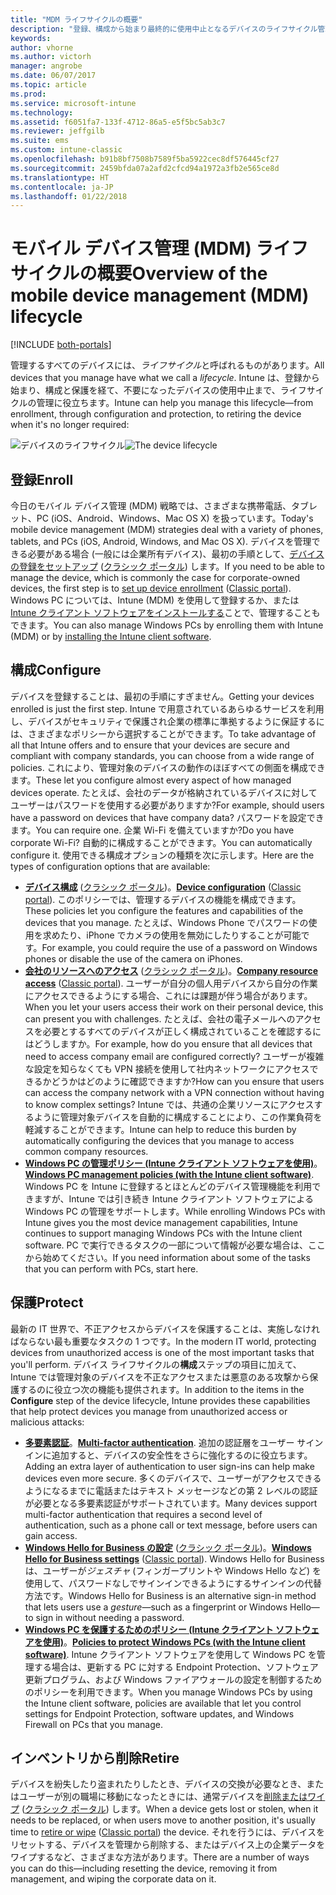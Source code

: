 ```yaml
---
title: "MDM ライフサイクルの概要"
description: "登録、構成から始まり最終的に使用中止となるデバイスのライフサイクル管理において Intune がどのように役立つか紹介します。"
keywords: 
author: vhorne
ms.author: victorh
manager: angrobe
ms.date: 06/07/2017
ms.topic: article
ms.prod: 
ms.service: microsoft-intune
ms.technology: 
ms.assetid: f6051fa7-133f-4712-86a5-e5f5bc5ab3c7
ms.reviewer: jeffgilb
ms.suite: ems
ms.custom: intune-classic
ms.openlocfilehash: b91b8bf7508b7589f5ba5922cec8df576445cf27
ms.sourcegitcommit: 2459bfda07a2afd2cfcd94a1972a3fb2e565ce8d
ms.translationtype: HT
ms.contentlocale: ja-JP
ms.lasthandoff: 01/22/2018
---
```

# <a name="overview-of-the-mobile-device-management-mdm-lifecycle"></a><span data-ttu-id="8f578-103">モバイル デバイス管理 (MDM) ライフサイクルの概要</span><span class="sxs-lookup"><span data-stu-id="8f578-103">Overview of the mobile device management (MDM) lifecycle</span></span>

[!INCLUDE [both-portals](./includes/note-for-both-portals.md)]

<span data-ttu-id="8f578-104">管理するすべてのデバイスには、*ライフサイクル*と呼ばれるものがあります。</span><span class="sxs-lookup"><span data-stu-id="8f578-104">All devices that you manage have what we call a *lifecycle*.</span></span> <span data-ttu-id="8f578-105">Intune は、登録から始まり、構成と保護を経て、不要になったデバイスの使用中止まで、ライフサイクルの管理に役立ちます。</span><span class="sxs-lookup"><span data-stu-id="8f578-105">Intune can help you manage this lifecycle—from enrollment, through configuration and protection, to retiring the device when it's no longer required:</span></span>

<span data-ttu-id="8f578-106">![デバイスのライフサイクル](./media/device-lifecycle.png "Intune デバイスのライフサイクル")</span><span class="sxs-lookup"><span data-stu-id="8f578-106">![The device lifecycle](./media/device-lifecycle.png "the Intune device lifecycle")</span></span>

## <a name="enroll"></a><span data-ttu-id="8f578-107">登録</span><span class="sxs-lookup"><span data-stu-id="8f578-107">Enroll</span></span>
<span data-ttu-id="8f578-108">今日のモバイル デバイス管理 (MDM) 戦略では、さまざまな携帯電話、タブレット、PC (iOS、Android、Windows、Mac OS X) を扱っています。</span><span class="sxs-lookup"><span data-stu-id="8f578-108">Today's mobile device management (MDM) strategies deal with a variety of phones, tablets, and PCs (iOS, Android, Windows, and Mac OS X).</span></span> <span data-ttu-id="8f578-109">デバイスを管理できる必要がある場合 (一般には企業所有デバイス)、最初の手順として、[デバイスの登録をセットアップ](device-enrollment.md) ([クラシック ポータル](/intune-classic/deploy-use/enroll-devices-in-microsoft-intune)) します。</span><span class="sxs-lookup"><span data-stu-id="8f578-109">If you need to be able to manage the device, which is commonly the case for corporate-owned devices, the first step is to [set up device enrollment](device-enrollment.md) ([Classic portal](/intune-classic/deploy-use/enroll-devices-in-microsoft-intune)).</span></span> <span data-ttu-id="8f578-110">Windows PC については、Intune (MDM) を使用して登録するか、または [Intune クライアント ソフトウェアをインストールする](/intune-classic/deploy-use/manage-windows-pcs-with-microsoft-intune)ことで、管理することもできます。</span><span class="sxs-lookup"><span data-stu-id="8f578-110">You can also manage Windows PCs by enrolling them with Intune (MDM) or by [installing the Intune client software](/intune-classic/deploy-use/manage-windows-pcs-with-microsoft-intune).</span></span>

## <a name="configure"></a><span data-ttu-id="8f578-111">構成</span><span class="sxs-lookup"><span data-stu-id="8f578-111">Configure</span></span>
<span data-ttu-id="8f578-112">デバイスを登録することは、最初の手順にすぎません。</span><span class="sxs-lookup"><span data-stu-id="8f578-112">Getting your devices enrolled is just the first step.</span></span> <span data-ttu-id="8f578-113">Intune で用意されているあらゆるサービスを利用し、デバイスがセキュリティで保護され企業の標準に準拠するように保証するには、さまざまなポリシーから選択することができます。</span><span class="sxs-lookup"><span data-stu-id="8f578-113">To take advantage of all that Intune offers and to ensure that your devices are secure and compliant with company standards, you can choose from a wide range of policies.</span></span> <span data-ttu-id="8f578-114">これにより、管理対象のデバイスの動作のほぼすべての側面を構成できます。</span><span class="sxs-lookup"><span data-stu-id="8f578-114">These let you configure almost every aspect of how managed devices operate.</span></span> <span data-ttu-id="8f578-115">たとえば、会社のデータが格納されているデバイスに対してユーザーはパスワードを使用する必要がありますか?</span><span class="sxs-lookup"><span data-stu-id="8f578-115">For example, should users have a password on devices that have company data?</span></span> <span data-ttu-id="8f578-116">パスワードを設定できます。</span><span class="sxs-lookup"><span data-stu-id="8f578-116">You can require one.</span></span> <span data-ttu-id="8f578-117">企業 Wi-Fi を備えていますか?</span><span class="sxs-lookup"><span data-stu-id="8f578-117">Do you have corporate Wi-Fi?</span></span> <span data-ttu-id="8f578-118">自動的に構成することができます。</span><span class="sxs-lookup"><span data-stu-id="8f578-118">You can automatically configure it.</span></span> <span data-ttu-id="8f578-119">使用できる構成オプションの種類を次に示します。</span><span class="sxs-lookup"><span data-stu-id="8f578-119">Here are the types of configuration options that are available:</span></span>

- <span data-ttu-id="8f578-120">[**デバイス構成**](device-profiles.md) ([クラシック ポータル](/intune-classic/deploy-use/manage-settings-and-features-on-your-devices-with-microsoft-intune-policies))。</span><span class="sxs-lookup"><span data-stu-id="8f578-120">[**Device configuration**](device-profiles.md) ([Classic portal](/intune-classic/deploy-use/manage-settings-and-features-on-your-devices-with-microsoft-intune-policies)).</span></span> <span data-ttu-id="8f578-121">このポリシーでは、管理するデバイスの機能を構成できます。</span><span class="sxs-lookup"><span data-stu-id="8f578-121">These policies let you configure the features and capabilities of the devices that you manage.</span></span> <span data-ttu-id="8f578-122">たとえば、Windows Phone でパスワードの使用を求めたり、iPhone でカメラの使用を無効にしたりすることが可能です。</span><span class="sxs-lookup"><span data-stu-id="8f578-122">For example, you could require the use of a password on Windows phones or disable the use of the camera on iPhones.</span></span>
- <span data-ttu-id="8f578-123">[**会社のリソースへのアクセス**](device-profiles.md) ([クラシック ポータル](/intune-classic/deploy-use/enable-access-to-company-resources-with-microsoft-intune))。</span><span class="sxs-lookup"><span data-stu-id="8f578-123">[**Company resource access**](device-profiles.md) ([Classic portal](/intune-classic/deploy-use/enable-access-to-company-resources-with-microsoft-intune)).</span></span> <span data-ttu-id="8f578-124">ユーザーが自分の個人用デバイスから自分の作業にアクセスできるようにする場合、これには課題が伴う場合があります。</span><span class="sxs-lookup"><span data-stu-id="8f578-124">When you let your users access their work on their personal device, this can present you with challenges.</span></span> <span data-ttu-id="8f578-125">たとえば、会社の電子メールへのアクセスを必要とするすべてのデバイスが正しく構成されていることを確認するにはどうしますか。</span><span class="sxs-lookup"><span data-stu-id="8f578-125">For example, how do you ensure that all devices that need to access company email are configured correctly?</span></span> <span data-ttu-id="8f578-126">ユーザーが複雑な設定を知らなくても VPN 接続を使用して社内ネットワークにアクセスできるかどうかはどのように確認できますか?</span><span class="sxs-lookup"><span data-stu-id="8f578-126">How can you ensure that users can access the company network with a VPN connection without having to know complex settings?</span></span> <span data-ttu-id="8f578-127">Intune では、共通の企業リソースにアクセスするように管理対象デバイスを自動的に構成することにより、この作業負荷を軽減することができます。</span><span class="sxs-lookup"><span data-stu-id="8f578-127">Intune can help to reduce this burden by automatically configuring the devices that you manage to access common company resources.</span></span>
- <span data-ttu-id="8f578-128">[**Windows PC の管理ポリシー (Intune クライアント ソフトウェアを使用)**](/intune-classic/deploy-use/common-windows-pc-management-tasks-with-the-microsoft-intune-computer-client)。</span><span class="sxs-lookup"><span data-stu-id="8f578-128">[**Windows PC management policies (with the Intune client software)**](/intune-classic/deploy-use/common-windows-pc-management-tasks-with-the-microsoft-intune-computer-client).</span></span> <span data-ttu-id="8f578-129">Windows PC を Intune に登録するとほとんどのデバイス管理機能を利用できますが、Intune では引き続き Intune クライアント ソフトウェアによる Windows PC の管理をサポートします。</span><span class="sxs-lookup"><span data-stu-id="8f578-129">While enrolling Windows PCs with Intune gives you the most device management capabilities, Intune continues to support managing Windows PCs with the Intune client software.</span></span> <span data-ttu-id="8f578-130">PC で実行できるタスクの一部について情報が必要な場合は、ここから始めてください。</span><span class="sxs-lookup"><span data-stu-id="8f578-130">If you need information about some of the tasks that you can perform with PCs, start here.</span></span>

## <a name="protect"></a><span data-ttu-id="8f578-131">保護</span><span class="sxs-lookup"><span data-stu-id="8f578-131">Protect</span></span>
<span data-ttu-id="8f578-132">最新の IT 世界で、不正アクセスからデバイスを保護することは、実施しなければならない最も重要なタスクの 1 つです。</span><span class="sxs-lookup"><span data-stu-id="8f578-132">In the modern IT world, protecting devices from unauthorized access is one of the most important tasks that you'll perform.</span></span> <span data-ttu-id="8f578-133">デバイス ライフサイクルの**構成**ステップの項目に加えて、Intune では管理対象のデバイスを不正なアクセスまたは悪意のある攻撃から保護するのに役立つ次の機能も提供されます。</span><span class="sxs-lookup"><span data-stu-id="8f578-133">In addition to the items in the **Configure** step of the device lifecycle, Intune provides these capabilities that help protect devices you manage from unauthorized access or malicious attacks:</span></span>
- <span data-ttu-id="8f578-134">[**多要素認証**](/intune-classic/deploy-use/protect-your-devices-with-microsoft-intune)。</span><span class="sxs-lookup"><span data-stu-id="8f578-134">[**Multi-factor authentication**](/intune-classic/deploy-use/protect-your-devices-with-microsoft-intune).</span></span> <span data-ttu-id="8f578-135">追加の認証層をユーザー サインインに追加すると、デバイスの安全性をさらに強化するのに役立ちます。</span><span class="sxs-lookup"><span data-stu-id="8f578-135">Adding an extra layer of authentication to user sign-ins can help make devices even more secure.</span></span> <span data-ttu-id="8f578-136">多くのデバイスで、ユーザーがアクセスできるようになるまでに電話またはテキスト メッセージなどの第 2 レベルの認証が必要となる多要素認証がサポートされています。</span><span class="sxs-lookup"><span data-stu-id="8f578-136">Many devices support multi-factor authentication that requires a second level of authentication, such as a phone call or text message, before users can gain access.</span></span>
- <span data-ttu-id="8f578-137">[**Windows Hello for Business の設定**](windows-hello.md) ([クラシック ポータル](/intune-classic/deploy-use/control-microsoft-passport-settings-on-devices-with-microsoft-intune))。</span><span class="sxs-lookup"><span data-stu-id="8f578-137">[**Windows Hello for Business settings**](windows-hello.md) ([Classic portal](/intune-classic/deploy-use/control-microsoft-passport-settings-on-devices-with-microsoft-intune)).</span></span> <span data-ttu-id="8f578-138">Windows Hello for Business は、ユーザーが*ジェスチャ* (フィンガープリントや Windows Hello など) を使用して、パスワードなしでサインインできるようにするサインインの代替方法です。</span><span class="sxs-lookup"><span data-stu-id="8f578-138">Windows Hello for Business is an alternative sign-in method that lets users use a *gesture*—such as a fingerprint or Windows Hello—to sign in without needing a password.</span></span>
- <span data-ttu-id="8f578-139">[**Windows PC を保護するためのポリシー (Intune クライアント ソフトウェアを使用)**](/intune-classic/deploy-use/policies-to-protect-windows-pcs-in-microsoft-intune)。</span><span class="sxs-lookup"><span data-stu-id="8f578-139">[**Policies to protect Windows PCs (with the Intune client software)**](/intune-classic/deploy-use/policies-to-protect-windows-pcs-in-microsoft-intune).</span></span> <span data-ttu-id="8f578-140">Intune クライアント ソフトウェアを使用して Windows PC を管理する場合は、更新する PC に対する Endpoint Protection、ソフトウェア更新プログラム、および Windows ファイアウォールの設定を制御するためのポリシーを利用できます。</span><span class="sxs-lookup"><span data-stu-id="8f578-140">When you manage Windows PCs by using the Intune client software, policies are available that let you control settings for Endpoint Protection, software updates, and Windows Firewall on PCs that you manage.</span></span>

## <a name="retire"></a><span data-ttu-id="8f578-141">インベントリから削除</span><span class="sxs-lookup"><span data-stu-id="8f578-141">Retire</span></span>
<span data-ttu-id="8f578-142">デバイスを紛失したり盗まれたりしたとき、デバイスの交換が必要なとき、またはユーザーが別の職場に移動になったときには、通常デバイスを[削除またはワイプ](device-management.md) ([クラシック ポータル](/intune-classic/deploy-use/use-remote-wipe-to-help-protect-data-using-microsoft-intune)) します。</span><span class="sxs-lookup"><span data-stu-id="8f578-142">When a device gets lost or stolen, when it needs to be replaced, or when users move to another position, it's usually time to [retire or wipe](device-management.md) ([Classic portal](/intune-classic/deploy-use/use-remote-wipe-to-help-protect-data-using-microsoft-intune)) the device.</span></span> <span data-ttu-id="8f578-143">それを行うには、デバイスをリセットする、デバイスを管理から削除する、またはデバイス上の企業データをワイプするなど、さまざまな方法があります。</span><span class="sxs-lookup"><span data-stu-id="8f578-143">There are a number of ways you can do this—including resetting the device, removing it from management, and wiping the corporate data on it.</span></span>
